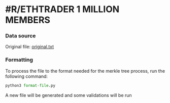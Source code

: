 # #R/ETHTRADER 1 MILLION MEMBERS

### Data source
Original file: [original.txt](original.txt)

### Formatting
To process the file to the format needed for the merkle tree process, run the following command:
```py
python3 format-file.py
```

A new file will be generated and some validations will be run

